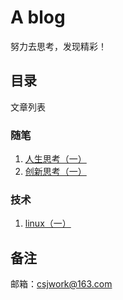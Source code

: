 # A blog
努力去思考，发现精彩！


## 目录
文章列表

### 随笔
1. [人生思考（一）](https://help.github.com/categories/github-pages-basics/)
2. [创新思考（一）](https://help.github.com/categories/github-pages-basics/)

### 技术
1. [linux（一）](https://help.github.com/categories/github-pages-basics/)


## 备注
邮箱：csjwork@163.com
